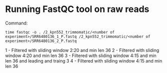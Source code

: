 # Running FastQC tool on raw reads

Command:

    time fastqc -o . /2_kpn552_trimmomatic/<number of experiment>/SRR6480136_1_P.fastq /2_kpn552_trimmomatic/<number of experiment>/SRR6480136_2_P.fastq

1 - Filtered with sliding window 2:20 and min len 36
2 - Filtered with sliding window 4:20 and min len 36
3 - Filtered with sliding window 4:15 and min len 36 and leading and traing 3
4 - Filtered with sliding window 4:15 and min len 36

